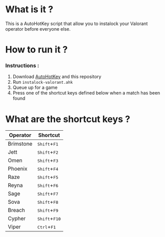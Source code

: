 

# What is it ?

This is a AutoHotKey script that allow you to instalock your Valorant operator before everyone else.

# How to run it ?

### Instructions :
 1. Download [AutoHotKey](https://www.autohotkey.com/) and this repository
 2. Run ``instalock-valorant.ahk`` 
 3. Queue up for a game
 4. Press one of the shortcut keys defined below when a match has been found
 
# What are the shortcut keys ?


Operator | Shortcut
 --- | ---
Brimstone |<kbd>Shift</kbd>+<kbd>F1</kbd>
Jett |<kbd>Shift</kbd>+<kbd>F2</kbd>
Omen |<kbd>Shift</kbd>+<kbd>F3</kbd>
Phoenix |<kbd>Shift</kbd>+<kbd>F4</kbd>
Raze |<kbd>Shift</kbd>+<kbd>F5</kbd>
Reyna |<kbd>Shift</kbd>+<kbd>F6</kbd>
Sage |<kbd>Shift</kbd>+<kbd>F7</kbd>
Sova |<kbd>Shift</kbd>+<kbd>F8</kbd>
Breach |<kbd>Shift</kbd>+<kbd>F9</kbd>
Cypher |<kbd>Shift</kbd>+<kbd>F10</kbd>
Viper |<kbd>Ctrl</kbd>+<kbd>F1</kbd>
